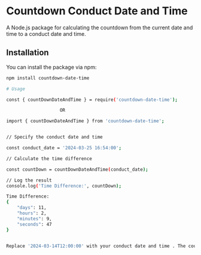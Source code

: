 # Countdown Conduct Date and Time

A Node.js package for calculating the countdown from the current date and time to a conduct date and time.

## Installation

You can install the package via npm:

```bash
npm install countdown-date-time

# Usage

const { countDownDateAndTime } = require('countdown-date-time');

                    OR

import { countDownDateAndTime } from 'countdown-date-time';                           


// Specify the conduct date and time

const conduct_date = '2024-03-25 16:54:00';

// Calculate the time difference

const countDown = countDownDateAndTime(conduct_date);

// Log the result
console.log('Time Difference:', countDown);

Time Difference:
{
    "days": 11,
    "hours": 2,
    "minutes": 9,
    "seconds": 47
}


Replace '2024-03-14T12:00:00' with your conduct date and time . The countDownDateAndTime function will return an object containing the countdown in days, hours, minutes, and seconds.